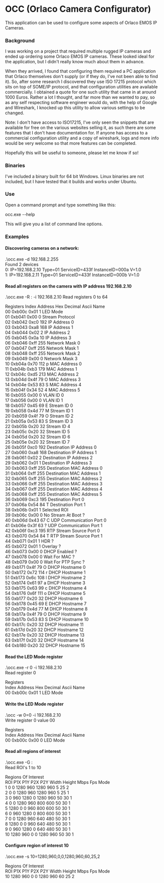 # OCC (Orlaco Camera Configurator)

This application can be used to configure some aspects of Orlaco EMOS IP Cameras.

### Background

I was working on a project that required multiple rugged IP cameras and
ended up ordering some Orlaco EMOS IP cameras. These looked ideal for the
application, but I didn't really know much about them in advance.

When they arrived, I found that configuring them required a PC application
that Orlaco themselves don't supply (or if they do, I've not been able to find it).
So, after some research I discovered they use ISO 17215 protocol which sits on top
of SOME/IP protocol, and that configuration utilities are available commercially.
I obtained a quote for one such utility that came in at around 1000 Euros.
Rather a lot I thought, and far more than we wanted to pay, so as any self
respecting software engineer would do, with the help of Google and Wireshark,
I knocked up this utility to allow various settings to be changed.

Note: I don't have access to ISO17215, I've only seen the snippets that are
available for free on the various websites selling it, as such there are some
features that I don't have documentation for. If anyone has
access to a commercial configuration utility and a copy of wireshark, logs
and more info would be very welcome so that more features can be completed.

Hopefully this will be useful to someone, please let me know if so!

### Binaries
I've included a binary built for 64 bit Windows. Linux binaries
are not included, but I have tested that it builds and works under Ubuntu.


### Use
Open a command prompt and type something like this:

occ.exe --help

This will give you a list of command line options.

### Examples

#### Discovering cameras on a network:

.\occ.exe -d 192.168.2.255  
Found 2 devices  
0: IP=192.168.2.10 Type=01 ServiceID=433f InstanceID=000a V=1.0  
1: IP=192.168.2.11 Type=01 ServiceID=433f InstanceID=000b V=1.0  

#### Read all registers on the camera with IP address 192.168.2.10

.\occ.exe -R : -i 192.168.2.10
Read registers 0 to 64

Registers
Index   Address Hex     Decimal Ascii   Name  
00      0xb00c  0x01      1             LED Mode  
01      0xb041  0x00      0             Stream Protocol  
02      0xb042  0xc0    192             IP Address 0  
03      0xb043  0xa8    168             IP Address 1  
04      0xb044  0x02      2             IP Address 2  
05      0xb045  0x0a     10             IP Address 3  
06      0xb046  0xff    255             Network Mask 0  
07      0xb047  0xff    255             Network Mask 1  
08      0xb048  0xff    255             Network Mask 2  
09      0xb049  0x00      0             Network Mask 3  
10      0xb04a  0x70    112     p       MAC Address 0  
11      0xb04b  0xb3    179             MAC Address 1  
12      0xb04c  0xd5    213             MAC Address 2  
13      0xb04d  0x4f     79     O       MAC Address 3  
14      0xb04e  0x53     83     S       MAC Address 4  
15      0xb04f  0x34     52     4       MAC Address 5  
16      0xb055  0x00      0             VLAN ID 0  
17      0xb056  0x00      0             VLAN ID 1  
18      0xb057  0x45     69     E       Stream ID 0  
19      0xb058  0x4d     77     M       Stream ID 1  
20      0xb059  0x4f     79     O       Stream ID 2  
21      0xb05a  0x53     83     S       Stream ID 3  
22      0xb05b  0x20     32             Stream ID 4  
23      0xb05c  0x20     32             Stream ID 5  
24      0xb05d  0x20     32             Stream ID 6  
25      0xb05e  0x20     32             Stream ID 7  
26      0xb05f  0xc0    192             Destination IP Address 0  
27      0xb060  0xa8    168             Destination IP Address 1  
28      0xb061  0x02      2             Destination IP Address 2  
29      0xb062  0x01      1             Destination IP Address 3  
30      0xb063  0xff    255             Destination MAC Address 0  
31      0xb064  0xff    255             Destination MAC Address 1  
32      0xb065  0xff    255             Destination MAC Address 2  
33      0xb066  0xff    255             Destination MAC Address 3  
34      0xb067  0xff    255             Destination MAC Address 4  
35      0xb068  0xff    255             Destination MAC Address 5  
36      0xb069  0xc3    195             Destination Port 0  
37      0xb06a  0x54     84     T       Destination Port 1  
38      0xb06b  0x01      1             Selected ROI  
39      0xb06c  0x00      0             No Stream At Boot ?  
40      0xb06d  0x43     67     C       UDP Communication Port 0  
41      0xb06e  0x3f     63     ?       UDP Communication Port 1  
42      0xb06f  0xc3    195             RTP Stream Source Port 0  
43      0xb070  0x54     84     T       RTP Stream Source Port 1  
44      0xb071  0x01      1             HDR ?  
45      0xb072  0x01      1             Overlay ?  
46      0xb073  0x00      0             DHCP Enabled ?  
47      0xb078  0x00      0             Wait For MAC ?  
48      0xb079  0x00      0             Wait For PTP Sync ?  
49      0xb171  0x4f     79     O       DHCP Hostname 0  
50      0xb172  0x72    114     r       DHCP Hostname 1  
51      0xb173  0x6c    108     l       DHCP Hostname 2  
52      0xb174  0x61     97     a       DHCP Hostname 3  
53      0xb175  0x63     99     c       DHCP Hostname 4  
54      0xb176  0x6f    111     o       DHCP Hostname 5  
55      0xb177  0x20     32             DHCP Hostname 6  
56      0xb178  0x45     69     E       DHCP Hostname 7  
57      0xb179  0x4d     77     M       DHCP Hostname 8  
58      0xb17a  0x4f     79     O       DHCP Hostname 9  
59      0xb17b  0x53     83     S       DHCP Hostname 10  
60      0xb17c  0x20     32             DHCP Hostname 11  
61      0xb17d  0x20     32             DHCP Hostname 12  
62      0xb17e  0x20     32             DHCP Hostname 13  
63      0xb17f  0x20     32             DHCP Hostname 14  
64      0xb180  0x20     32             DHCP Hostname 15


#### Read the LED Mode register

.\occ.exe -r 0 -i 192.168.2.10  
Read register 0
  
Registers  
Index   Address Hex     Decimal Ascii   Name  
00      0xb00c  0x01      1             LED Mode  


#### Write the LED Mode register

.\occ -w 0=0 -i 192.168.2.10  
Write register 0 value 00  

Registers  
Index   Address Hex     Decimal Ascii   Name  
00      0xb00c  0x00      0             LED Mode


#### Read all regions of interest

 .\occ.exe -G :   
Read ROI's 1 to 10  

Regions Of Interest  
ROI     P1X     P1Y     P2X     P2Y     Width   Height  Mbps    Fps     Mode  
1       0       0       1280    960     1280    960     5       25      2  
2       0       0       1280    960     1280    960     5       25      1  
3       0       960     1280    0       1280    960     50      30      1  
4       0       0       1280    960     800     600     50      30      1  
5       1280    0       0       960     800     600     50      30      1  
6       0       960     1280    0       800     600     50      30      1  
7       0       0       1280    960     640     480     50      30      1  
8       1280    0       0       960     640     480     50      30      1  
9       0       960     1280    0       640     480     50      30      1  
10      1280    960     0       0       1280    960     50      30      1  

#### Configure region of interest 10

 .\occ.exe -s 10=1280,960,0,0,1280,960,60,25,2

Regions Of Interest  
ROI     P1X     P1Y     P2X     P2Y     Width   Height  Mbps    Fps     Mode  
10      1280    960     0       0       1280    960     60      25      2  

